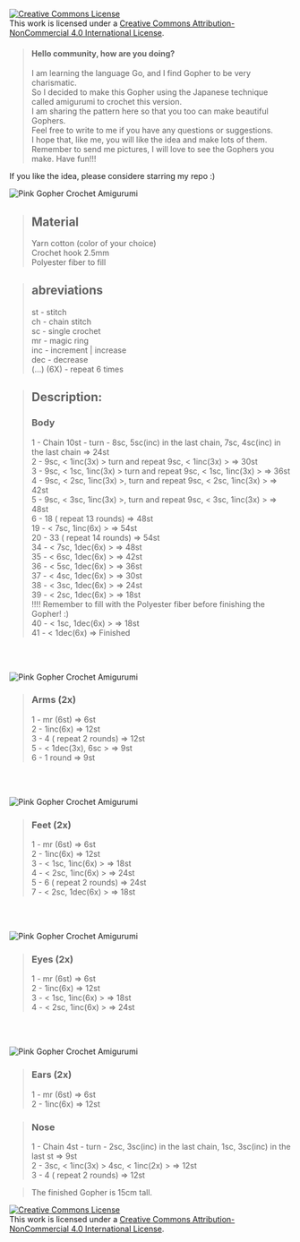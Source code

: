 <a rel="license" href="http://creativecommons.org/licenses/by-nc/4.0/"><img alt="Creative Commons License" style="border-width:0" src="https://i.creativecommons.org/l/by-nc/4.0/88x31.png" /></a><br />This work is licensed under a <a rel="license" href="http://creativecommons.org/licenses/by-nc/4.0/">Creative Commons Attribution-NonCommercial 4.0 International License</a>.

> #### Hello community, how are you doing?
> I am learning the language Go, and I find Gopher to be very charismatic. <br>
So I decided to make this Gopher using the Japanese technique called amigurumi to crochet this version. <br>
I am sharing the pattern here so that you too can make beautiful Gophers. <br>
Feel free to write to me if you have any questions or suggestions. <br>
I hope that, like me, you will like the idea and make lots of them. <br>
Remember to send me pictures, I will love to see the Gophers you make.
Have fun!!!

If you like the idea, please considere starring my repo :)



![Pink Gopher Crochet Amigurumi](./images/gopher.jpeg)


> ## Material <br>
> Yarn cotton (color of your choice) <br>
> Crochet hook 2.5mm <br>
> Polyester fiber to fill <br>

> ## abreviations <br>
> st - stitch <br>
> ch - chain stitch <br>
> sc - single crochet <br>
> mr - magic ring <br>
> inc - increment |  increase <br>
> dec - decrease <br>
> (...) (6X) - repeat 6 times <br>


> ## Description: <br>
> ###  Body
>
> 1 - Chain 10st - turn - 8sc, 5sc(inc) in the last chain,
>       7sc, 4sc(inc) in the last chain => 24st <br>
> 2 - 9sc, < 1inc(3x) > turn and repeat 9sc,  < 1inc(3x) > => 30st <br>
> 3 - 9sc, < 1sc, 1inc(3x) > turn and repeat 9sc, < 1sc, 1inc(3x) >  => 36st <br>
> 4 - 9sc, < 2sc, 1inc(3x) >, turn and repeat 9sc, < 2sc, 1inc(3x) > => 42st <br>
> 5 - 9sc, < 3sc, 1inc(3x) >, turn and repeat 9sc, < 3sc, 1inc(3x) > => 48st <br>
> 6 - 18 ( repeat 13 rounds)  => 48st <br>
> 19 - < 7sc, 1inc(6x) >  => 54st <br>
> 20 - 33 ( repeat 14 rounds)  => 54st <br>
> 34 - < 7sc, 1dec(6x) >  => 48st <br>
> 35 - < 6sc, 1dec(6x) >  => 42st <br>
> 36 - < 5sc, 1dec(6x) >  => 36st <br>
> 37 - < 4sc, 1dec(6x) >  => 30st <br>
> 38 - < 3sc, 1dec(6x) >  => 24st <br>
> 39 - < 2sc, 1dec(6x) >  => 18st <br>  !!!! Remember to fill with the Polyester fiber before finishing the Gopher! :)<br>
> 40 - < 1sc, 1dec(6x) > => 18st <br>
> 41 - < 1dec(6x)  => Finished <br>

<br>
<br>

![Pink Gopher Crochet Amigurumi](./images/arm.jpeg)


> ###  Arms (2x)
> 1 - mr (6st) => 6st <br>
> 2 - 1inc(6x) => 12st <br>
> 3 - 4 ( repeat 2 rounds)  => 12st <br>
> 5 - < 1dec(3x), 6sc > => 9st <br>
> 6 - 1 round => 9st <br>   

<br>
<br>

![Pink Gopher Crochet Amigurumi](./images/feet.jpeg)

> ###  Feet (2x)
> 1 - mr (6st) => 6st <br>
> 2 - 1inc(6x) => 12st <br>
> 3 - < 1sc, 1inc(6x) > => 18st <br>
> 4 - < 2sc, 1inc(6x) > => 24st <br>
> 5 - 6 ( repeat 2 rounds)  => 24st <br>
> 7 - < 2sc, 1dec(6x) >  => 18st <br>

<br>
<br>

![Pink Gopher Crochet Amigurumi](./images/profile.jpeg)

> ###  Eyes (2x)
> 1 - mr (6st) => 6st <br>
> 2 - 1inc(6x) => 12st <br>
> 3 - < 1sc, 1inc(6x) > => 18st <br>
> 4 - < 2sc, 1inc(6x) > => 24st <br>

<br>
<br>

![Pink Gopher Crochet Amigurumi](./images/ears.jpeg)

> ###  Ears (2x)
> 1 - mr (6st) => 6st <br>
> 2 - 1inc(6x) => 12st <br>


> ###  Nose
> 1 - Chain 4st - turn - 2sc, 3sc(inc) in the last chain,
>       1sc, 3sc(inc) in the last st => 9st <br>
> 2 - 3sc, < 1inc(3x) > 4sc,  < 1inc(2x) > => 12st <br>
> 3 - 4 ( repeat 2 rounds)  => 12st <br>

> The finished Gopher is 15cm tall.

<a rel="license" href="http://creativecommons.org/licenses/by-nc/4.0/"><img alt="Creative Commons License" style="border-width:0" src="https://i.creativecommons.org/l/by-nc/4.0/88x31.png" /></a><br />This work is licensed under a <a rel="license" href="http://creativecommons.org/licenses/by-nc/4.0/">Creative Commons Attribution-NonCommercial 4.0 International License</a>.
